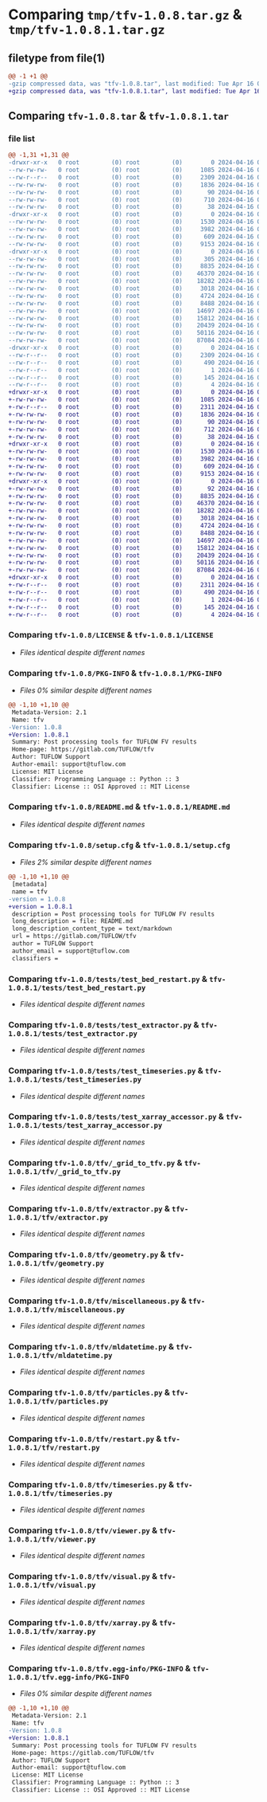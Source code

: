 # Comparing `tmp/tfv-1.0.8.tar.gz` & `tmp/tfv-1.0.8.1.tar.gz`

## filetype from file(1)

```diff
@@ -1 +1 @@
-gzip compressed data, was "tfv-1.0.8.tar", last modified: Tue Apr 16 02:18:45 2024, max compression
+gzip compressed data, was "tfv-1.0.8.1.tar", last modified: Tue Apr 16 02:39:12 2024, max compression
```

## Comparing `tfv-1.0.8.tar` & `tfv-1.0.8.1.tar`

### file list

```diff
@@ -1,31 +1,31 @@
-drwxr-xr-x   0 root         (0) root         (0)        0 2024-04-16 02:18:45.482566 tfv-1.0.8/
--rw-rw-rw-   0 root         (0) root         (0)     1085 2024-04-16 02:18:10.000000 tfv-1.0.8/LICENSE
--rw-r--r--   0 root         (0) root         (0)     2309 2024-04-16 02:18:45.482566 tfv-1.0.8/PKG-INFO
--rw-rw-rw-   0 root         (0) root         (0)     1836 2024-04-16 02:18:10.000000 tfv-1.0.8/README.md
--rw-rw-rw-   0 root         (0) root         (0)       90 2024-04-16 02:18:10.000000 tfv-1.0.8/pyproject.toml
--rw-rw-rw-   0 root         (0) root         (0)      710 2024-04-16 02:18:45.482566 tfv-1.0.8/setup.cfg
--rw-rw-rw-   0 root         (0) root         (0)       38 2024-04-16 02:18:10.000000 tfv-1.0.8/setup.py
-drwxr-xr-x   0 root         (0) root         (0)        0 2024-04-16 02:18:45.478566 tfv-1.0.8/tests/
--rw-rw-rw-   0 root         (0) root         (0)     1530 2024-04-16 02:18:10.000000 tfv-1.0.8/tests/test_bed_restart.py
--rw-rw-rw-   0 root         (0) root         (0)     3982 2024-04-16 02:18:10.000000 tfv-1.0.8/tests/test_extractor.py
--rw-rw-rw-   0 root         (0) root         (0)      609 2024-04-16 02:18:10.000000 tfv-1.0.8/tests/test_timeseries.py
--rw-rw-rw-   0 root         (0) root         (0)     9153 2024-04-16 02:18:10.000000 tfv-1.0.8/tests/test_xarray_accessor.py
-drwxr-xr-x   0 root         (0) root         (0)        0 2024-04-16 02:18:45.481566 tfv-1.0.8/tfv/
--rw-rw-rw-   0 root         (0) root         (0)      305 2024-04-16 02:18:10.000000 tfv-1.0.8/tfv/__init__.py
--rw-rw-rw-   0 root         (0) root         (0)     8835 2024-04-16 02:18:10.000000 tfv-1.0.8/tfv/_grid_to_tfv.py
--rw-rw-rw-   0 root         (0) root         (0)    46370 2024-04-16 02:18:10.000000 tfv-1.0.8/tfv/extractor.py
--rw-rw-rw-   0 root         (0) root         (0)    18282 2024-04-16 02:18:10.000000 tfv-1.0.8/tfv/geometry.py
--rw-rw-rw-   0 root         (0) root         (0)     3018 2024-04-16 02:18:10.000000 tfv-1.0.8/tfv/miscellaneous.py
--rw-rw-rw-   0 root         (0) root         (0)     4724 2024-04-16 02:18:10.000000 tfv-1.0.8/tfv/mldatetime.py
--rw-rw-rw-   0 root         (0) root         (0)     8488 2024-04-16 02:18:10.000000 tfv-1.0.8/tfv/particles.py
--rw-rw-rw-   0 root         (0) root         (0)    14697 2024-04-16 02:18:10.000000 tfv-1.0.8/tfv/restart.py
--rw-rw-rw-   0 root         (0) root         (0)    15812 2024-04-16 02:18:10.000000 tfv-1.0.8/tfv/timeseries.py
--rw-rw-rw-   0 root         (0) root         (0)    20439 2024-04-16 02:18:10.000000 tfv-1.0.8/tfv/viewer.py
--rw-rw-rw-   0 root         (0) root         (0)    50116 2024-04-16 02:18:10.000000 tfv-1.0.8/tfv/visual.py
--rw-rw-rw-   0 root         (0) root         (0)    87084 2024-04-16 02:18:10.000000 tfv-1.0.8/tfv/xarray.py
-drwxr-xr-x   0 root         (0) root         (0)        0 2024-04-16 02:18:45.482566 tfv-1.0.8/tfv.egg-info/
--rw-r--r--   0 root         (0) root         (0)     2309 2024-04-16 02:18:45.000000 tfv-1.0.8/tfv.egg-info/PKG-INFO
--rw-r--r--   0 root         (0) root         (0)      490 2024-04-16 02:18:45.000000 tfv-1.0.8/tfv.egg-info/SOURCES.txt
--rw-r--r--   0 root         (0) root         (0)        1 2024-04-16 02:18:45.000000 tfv-1.0.8/tfv.egg-info/dependency_links.txt
--rw-r--r--   0 root         (0) root         (0)      145 2024-04-16 02:18:45.000000 tfv-1.0.8/tfv.egg-info/requires.txt
--rw-r--r--   0 root         (0) root         (0)        4 2024-04-16 02:18:45.000000 tfv-1.0.8/tfv.egg-info/top_level.txt
+drwxr-xr-x   0 root         (0) root         (0)        0 2024-04-16 02:39:12.354152 tfv-1.0.8.1/
+-rw-rw-rw-   0 root         (0) root         (0)     1085 2024-04-16 02:38:36.000000 tfv-1.0.8.1/LICENSE
+-rw-r--r--   0 root         (0) root         (0)     2311 2024-04-16 02:39:12.354152 tfv-1.0.8.1/PKG-INFO
+-rw-rw-rw-   0 root         (0) root         (0)     1836 2024-04-16 02:38:36.000000 tfv-1.0.8.1/README.md
+-rw-rw-rw-   0 root         (0) root         (0)       90 2024-04-16 02:38:37.000000 tfv-1.0.8.1/pyproject.toml
+-rw-rw-rw-   0 root         (0) root         (0)      712 2024-04-16 02:39:12.354152 tfv-1.0.8.1/setup.cfg
+-rw-rw-rw-   0 root         (0) root         (0)       38 2024-04-16 02:38:37.000000 tfv-1.0.8.1/setup.py
+drwxr-xr-x   0 root         (0) root         (0)        0 2024-04-16 02:39:12.350152 tfv-1.0.8.1/tests/
+-rw-rw-rw-   0 root         (0) root         (0)     1530 2024-04-16 02:38:37.000000 tfv-1.0.8.1/tests/test_bed_restart.py
+-rw-rw-rw-   0 root         (0) root         (0)     3982 2024-04-16 02:38:37.000000 tfv-1.0.8.1/tests/test_extractor.py
+-rw-rw-rw-   0 root         (0) root         (0)      609 2024-04-16 02:38:37.000000 tfv-1.0.8.1/tests/test_timeseries.py
+-rw-rw-rw-   0 root         (0) root         (0)     9153 2024-04-16 02:38:37.000000 tfv-1.0.8.1/tests/test_xarray_accessor.py
+drwxr-xr-x   0 root         (0) root         (0)        0 2024-04-16 02:39:12.352152 tfv-1.0.8.1/tfv/
+-rw-rw-rw-   0 root         (0) root         (0)       92 2024-04-16 02:38:37.000000 tfv-1.0.8.1/tfv/__init__.py
+-rw-rw-rw-   0 root         (0) root         (0)     8835 2024-04-16 02:38:37.000000 tfv-1.0.8.1/tfv/_grid_to_tfv.py
+-rw-rw-rw-   0 root         (0) root         (0)    46370 2024-04-16 02:38:37.000000 tfv-1.0.8.1/tfv/extractor.py
+-rw-rw-rw-   0 root         (0) root         (0)    18282 2024-04-16 02:38:37.000000 tfv-1.0.8.1/tfv/geometry.py
+-rw-rw-rw-   0 root         (0) root         (0)     3018 2024-04-16 02:38:37.000000 tfv-1.0.8.1/tfv/miscellaneous.py
+-rw-rw-rw-   0 root         (0) root         (0)     4724 2024-04-16 02:38:37.000000 tfv-1.0.8.1/tfv/mldatetime.py
+-rw-rw-rw-   0 root         (0) root         (0)     8488 2024-04-16 02:38:37.000000 tfv-1.0.8.1/tfv/particles.py
+-rw-rw-rw-   0 root         (0) root         (0)    14697 2024-04-16 02:38:37.000000 tfv-1.0.8.1/tfv/restart.py
+-rw-rw-rw-   0 root         (0) root         (0)    15812 2024-04-16 02:38:37.000000 tfv-1.0.8.1/tfv/timeseries.py
+-rw-rw-rw-   0 root         (0) root         (0)    20439 2024-04-16 02:38:37.000000 tfv-1.0.8.1/tfv/viewer.py
+-rw-rw-rw-   0 root         (0) root         (0)    50116 2024-04-16 02:38:37.000000 tfv-1.0.8.1/tfv/visual.py
+-rw-rw-rw-   0 root         (0) root         (0)    87084 2024-04-16 02:38:37.000000 tfv-1.0.8.1/tfv/xarray.py
+drwxr-xr-x   0 root         (0) root         (0)        0 2024-04-16 02:39:12.353152 tfv-1.0.8.1/tfv.egg-info/
+-rw-r--r--   0 root         (0) root         (0)     2311 2024-04-16 02:39:12.000000 tfv-1.0.8.1/tfv.egg-info/PKG-INFO
+-rw-r--r--   0 root         (0) root         (0)      490 2024-04-16 02:39:12.000000 tfv-1.0.8.1/tfv.egg-info/SOURCES.txt
+-rw-r--r--   0 root         (0) root         (0)        1 2024-04-16 02:39:12.000000 tfv-1.0.8.1/tfv.egg-info/dependency_links.txt
+-rw-r--r--   0 root         (0) root         (0)      145 2024-04-16 02:39:12.000000 tfv-1.0.8.1/tfv.egg-info/requires.txt
+-rw-r--r--   0 root         (0) root         (0)        4 2024-04-16 02:39:12.000000 tfv-1.0.8.1/tfv.egg-info/top_level.txt
```

### Comparing `tfv-1.0.8/LICENSE` & `tfv-1.0.8.1/LICENSE`

 * *Files identical despite different names*

### Comparing `tfv-1.0.8/PKG-INFO` & `tfv-1.0.8.1/PKG-INFO`

 * *Files 0% similar despite different names*

```diff
@@ -1,10 +1,10 @@
 Metadata-Version: 2.1
 Name: tfv
-Version: 1.0.8
+Version: 1.0.8.1
 Summary: Post processing tools for TUFLOW FV results
 Home-page: https://gitlab.com/TUFLOW/tfv
 Author: TUFLOW Support
 Author-email: support@tuflow.com
 License: MIT License
 Classifier: Programming Language :: Python :: 3
 Classifier: License :: OSI Approved :: MIT License
```

### Comparing `tfv-1.0.8/README.md` & `tfv-1.0.8.1/README.md`

 * *Files identical despite different names*

### Comparing `tfv-1.0.8/setup.cfg` & `tfv-1.0.8.1/setup.cfg`

 * *Files 2% similar despite different names*

```diff
@@ -1,10 +1,10 @@
 [metadata]
 name = tfv
-version = 1.0.8
+version = 1.0.8.1
 description = Post processing tools for TUFLOW FV results
 long_description = file: README.md
 long_description_content_type = text/markdown
 url = https://gitlab.com/TUFLOW/tfv
 author = TUFLOW Support
 author_email = support@tuflow.com
 classifiers =
```

### Comparing `tfv-1.0.8/tests/test_bed_restart.py` & `tfv-1.0.8.1/tests/test_bed_restart.py`

 * *Files identical despite different names*

### Comparing `tfv-1.0.8/tests/test_extractor.py` & `tfv-1.0.8.1/tests/test_extractor.py`

 * *Files identical despite different names*

### Comparing `tfv-1.0.8/tests/test_timeseries.py` & `tfv-1.0.8.1/tests/test_timeseries.py`

 * *Files identical despite different names*

### Comparing `tfv-1.0.8/tests/test_xarray_accessor.py` & `tfv-1.0.8.1/tests/test_xarray_accessor.py`

 * *Files identical despite different names*

### Comparing `tfv-1.0.8/tfv/_grid_to_tfv.py` & `tfv-1.0.8.1/tfv/_grid_to_tfv.py`

 * *Files identical despite different names*

### Comparing `tfv-1.0.8/tfv/extractor.py` & `tfv-1.0.8.1/tfv/extractor.py`

 * *Files identical despite different names*

### Comparing `tfv-1.0.8/tfv/geometry.py` & `tfv-1.0.8.1/tfv/geometry.py`

 * *Files identical despite different names*

### Comparing `tfv-1.0.8/tfv/miscellaneous.py` & `tfv-1.0.8.1/tfv/miscellaneous.py`

 * *Files identical despite different names*

### Comparing `tfv-1.0.8/tfv/mldatetime.py` & `tfv-1.0.8.1/tfv/mldatetime.py`

 * *Files identical despite different names*

### Comparing `tfv-1.0.8/tfv/particles.py` & `tfv-1.0.8.1/tfv/particles.py`

 * *Files identical despite different names*

### Comparing `tfv-1.0.8/tfv/restart.py` & `tfv-1.0.8.1/tfv/restart.py`

 * *Files identical despite different names*

### Comparing `tfv-1.0.8/tfv/timeseries.py` & `tfv-1.0.8.1/tfv/timeseries.py`

 * *Files identical despite different names*

### Comparing `tfv-1.0.8/tfv/viewer.py` & `tfv-1.0.8.1/tfv/viewer.py`

 * *Files identical despite different names*

### Comparing `tfv-1.0.8/tfv/visual.py` & `tfv-1.0.8.1/tfv/visual.py`

 * *Files identical despite different names*

### Comparing `tfv-1.0.8/tfv/xarray.py` & `tfv-1.0.8.1/tfv/xarray.py`

 * *Files identical despite different names*

### Comparing `tfv-1.0.8/tfv.egg-info/PKG-INFO` & `tfv-1.0.8.1/tfv.egg-info/PKG-INFO`

 * *Files 0% similar despite different names*

```diff
@@ -1,10 +1,10 @@
 Metadata-Version: 2.1
 Name: tfv
-Version: 1.0.8
+Version: 1.0.8.1
 Summary: Post processing tools for TUFLOW FV results
 Home-page: https://gitlab.com/TUFLOW/tfv
 Author: TUFLOW Support
 Author-email: support@tuflow.com
 License: MIT License
 Classifier: Programming Language :: Python :: 3
 Classifier: License :: OSI Approved :: MIT License
```

